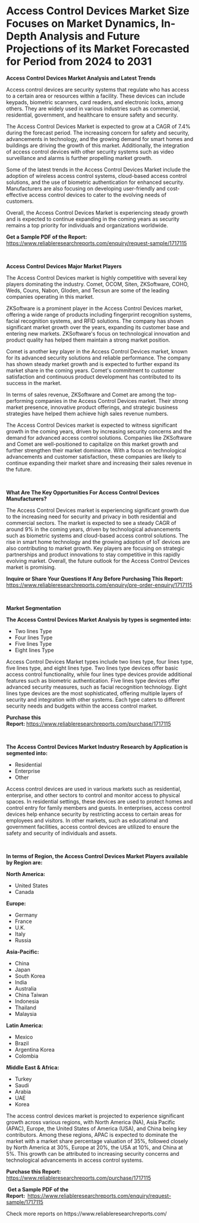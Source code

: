 <p><h1>Access Control Devices Market Size Focuses on Market Dynamics, In-Depth Analysis and Future Projections of its Market Forecasted for Period from 2024 to 2031</h1></p><p><strong>Access Control Devices Market Analysis and Latest Trends</strong></p>
<p><p>Access control devices are security systems that regulate who has access to a certain area or resources within a facility. These devices can include keypads, biometric scanners, card readers, and electronic locks, among others. They are widely used in various industries such as commercial, residential, government, and healthcare to ensure safety and security.</p><p>The Access Control Devices Market is expected to grow at a CAGR of 7.4% during the forecast period. The increasing concern for safety and security, advancements in technology, and the growing demand for smart homes and buildings are driving the growth of this market. Additionally, the integration of access control devices with other security systems such as video surveillance and alarms is further propelling market growth.</p><p>Some of the latest trends in the Access Control Devices Market include the adoption of wireless access control systems, cloud-based access control solutions, and the use of biometric authentication for enhanced security. Manufacturers are also focusing on developing user-friendly and cost-effective access control devices to cater to the evolving needs of customers.</p><p>Overall, the Access Control Devices Market is experiencing steady growth and is expected to continue expanding in the coming years as security remains a top priority for individuals and organizations worldwide.</p></p>
<p><strong>Get a Sample PDF of the Report:&nbsp;</strong> <a href="https://www.reliableresearchreports.com/enquiry/request-sample/1717115">https://www.reliableresearchreports.com/enquiry/request-sample/1717115</a></p>
<p>&nbsp;</p>
<p><strong>Access Control Devices Major Market Players</strong></p>
<p><p>The Access Control Devices market is highly competitive with several key players dominating the industry. Comet, OCOM, Siten, ZKSoftware, COHO, Weds, Couns, Nabon, Gloden, and Tecsun are some of the leading companies operating in this market. </p><p>ZKSoftware is a prominent player in the Access Control Devices market, offering a wide range of products including fingerprint recognition systems, facial recognition systems, and RFID solutions. The company has shown significant market growth over the years, expanding its customer base and entering new markets. ZKSoftware's focus on technological innovation and product quality has helped them maintain a strong market position.</p><p>Comet is another key player in the Access Control Devices market, known for its advanced security solutions and reliable performance. The company has shown steady market growth and is expected to further expand its market share in the coming years. Comet's commitment to customer satisfaction and continuous product development has contributed to its success in the market.</p><p>In terms of sales revenue, ZKSoftware and Comet are among the top-performing companies in the Access Control Devices market. Their strong market presence, innovative product offerings, and strategic business strategies have helped them achieve high sales revenue numbers.</p><p>The Access Control Devices market is expected to witness significant growth in the coming years, driven by increasing security concerns and the demand for advanced access control solutions. Companies like ZKSoftware and Comet are well-positioned to capitalize on this market growth and further strengthen their market dominance. With a focus on technological advancements and customer satisfaction, these companies are likely to continue expanding their market share and increasing their sales revenue in the future.</p></p>
<p>&nbsp;</p>
<p><strong>What Are The Key Opportunities For Access Control Devices Manufacturers?</strong></p>
<p><p>The Access Control Devices market is experiencing significant growth due to the increasing need for security and privacy in both residential and commercial sectors. The market is expected to see a steady CAGR of around 9% in the coming years, driven by technological advancements such as biometric systems and cloud-based access control solutions. The rise in smart home technology and the growing adoption of IoT devices are also contributing to market growth. Key players are focusing on strategic partnerships and product innovations to stay competitive in this rapidly evolving market. Overall, the future outlook for the Access Control Devices market is promising.</p></p>
<p><strong>Inquire or Share Your Questions If Any Before Purchasing This Report:</strong> <a href="https://www.reliableresearchreports.com/enquiry/pre-order-enquiry/1717115">https://www.reliableresearchreports.com/enquiry/pre-order-enquiry/1717115</a></p>
<p>&nbsp;</p>
<p><strong>Market Segmentation</strong></p>
<p><strong>The Access Control Devices Market Analysis by types is segmented into:</strong></p>
<p><ul><li>Two lines Type</li><li>Four lines Type</li><li>Five lines Type</li><li>Eight lines Type</li></ul></p>
<p><p>Access Control Devices Market types include two lines type, four lines type, five lines type, and eight lines type. Two lines type devices offer basic access control functionality, while four lines type devices provide additional features such as biometric authentication. Five lines type devices offer advanced security measures, such as facial recognition technology. Eight lines type devices are the most sophisticated, offering multiple layers of security and integration with other systems. Each type caters to different security needs and budgets within the access control market.</p></p>
<p><strong>Purchase this Report:&nbsp;</strong><a href="https://www.reliableresearchreports.com/purchase/1717115">https://www.reliableresearchreports.com/purchase/1717115</a></p>
<p>&nbsp;</p>
<p><strong>The Access Control Devices Market Industry Research by Application is segmented into:</strong></p>
<p><ul><li>Residential</li><li>Enterprise</li><li>Other</li></ul></p>
<p><p>Access control devices are used in various markets such as residential, enterprise, and other sectors to control and monitor access to physical spaces. In residential settings, these devices are used to protect homes and control entry for family members and guests. In enterprises, access control devices help enhance security by restricting access to certain areas for employees and visitors. In other markets, such as educational and government facilities, access control devices are utilized to ensure the safety and security of individuals and assets.</p></p>
<p>&nbsp;</p>
<p><strong>In terms of Region, the Access Control Devices Market Players available by Region are:</strong></p>
<p>
    <p> <strong> North America: </strong>
        <ul>
            <li>United States</li>
            <li>Canada</li>
        </ul>
        </p> 
    <p> <strong> Europe: </strong>
        <ul>
            <li>Germany</li>
            <li>France</li>
            <li>U.K.</li>
            <li>Italy</li>
            <li>Russia</li>
        </ul>
        </p> 
    <p> <strong> Asia-Pacific: </strong>
        <ul>
            <li>China</li>
            <li>Japan</li>
            <li>South Korea</li>
            <li>India</li>
            <li>Australia</li>
            <li>China Taiwan</li>
            <li>Indonesia</li>
            <li>Thailand</li>
            <li>Malaysia</li>
        </ul>
        </p> 
    <p> <strong> Latin America: </strong>
        <ul>
            <li>Mexico</li>
            <li>Brazil</li>
            <li>Argentina Korea</li>
            <li>Colombia</li>
        </ul>
        </p> 
    <p> <strong> Middle East & Africa: </strong>
        <ul>
            <li>Turkey</li>
            <li>Saudi</li>
            <li>Arabia</li>
            <li>UAE</li>
            <li>Korea</li>
        </ul>
    </p>
    </p>
<p><p>The access control devices market is projected to experience significant growth across various regions, with North America (NA), Asia Pacific (APAC), Europe, the United States of America (USA), and China being key contributors. Among these regions, APAC is expected to dominate the market with a market share percentage valuation of 35%, followed closely by North America at 30%, Europe at 20%, the USA at 10%, and China at 5%. This growth can be attributed to increasing security concerns and technological advancements in access control systems.</p></p>
<p><strong>Purchase this Report: </strong><a href="https://www.reliableresearchreports.com/purchase/1717115">https://www.reliableresearchreports.com/purchase/1717115</a></p>
<p>&nbsp;<strong>Get a Sample PDF of the Report:&nbsp;&nbsp;</strong><a href="https://www.reliableresearchreports.com/enquiry/request-sample/1717115">https://www.reliableresearchreports.com/enquiry/request-sample/1717115</a></p>
<p><strong></strong></p>
<p>Check more reports on https://www.reliableresearchreports.com/</p>